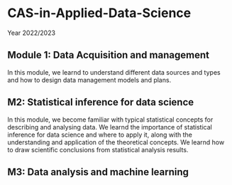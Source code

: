 # CAS-in-Applied-Data-Science

Year 2022/2023


## Module 1: Data Acquisition and management
In this module, we learnd to understand different data sources and types and how to design data management models and plans.

## M2: Statistical inference for data science
In this module, we become familiar with typical statistical concepts for describing and analysing data. 
We learnd the importance of statistical inference for data science and where to apply it, 
along with the understanding and application of the theoretical concepts. We learnd how to draw scientific conclusions 
from statistical analysis results.

## M3: Data analysis and machine learning
